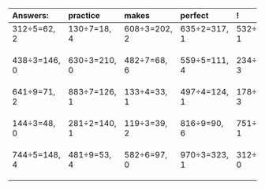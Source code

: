 | Answers: | practice | makes | perfect | ! |
| :--- | :--- | :--- | :--- | :--- |
| 312÷5=62, 2 | 130÷7=18, 4 | 608÷3=202, 2 | 635÷2=317, 1 | 532÷9=59, 1 | 
|   |   |   |   |   | 
|   |   |   |   |   | 
|   |   |   |   |   | 
| 438÷3=146, 0 | 630÷3=210, 0 | 482÷7=68, 6 | 559÷5=111, 4 | 234÷7=33, 3 | 
|   |   |   |   |   | 
|   |   |   |   |   | 
|   |   |   |   |   | 
| 641÷9=71, 2 | 883÷7=126, 1 | 133÷4=33, 1 | 497÷4=124, 1 | 178÷5=35, 3 | 
|   |   |   |   |   | 
|   |   |   |   |   | 
|   |   |   |   |   | 
| 144÷3=48, 0 | 281÷2=140, 1 | 119÷3=39, 2 | 816÷9=90, 6 | 751÷2=375, 1 | 
|   |   |   |   |   | 
|   |   |   |   |   | 
|   |   |   |   |   | 
| 744÷5=148, 4 | 481÷9=53, 4 | 582÷6=97, 0 | 970÷3=323, 1 | 312÷2=156, 0 | 
|   |   |   |   |   | 
|   |   |   |   |   | 
|   |   |   |   |   | 
